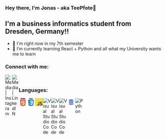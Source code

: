 ### Hey there, I'm Jonas - aka TeePfote👋

## I'm a business informatics student from Dresden, Germany!!

- 🔭 I'm right now in my 7th semester
- 🌱 I’m currently learning React + Python and all what my University wants me to learn

### Connect with me:

[<img align="left" alt="Media | Instagram" width="22px" src="https://cdn.jsdelivr.net/npm/simple-icons@v3/icons/instagram.svg" />][instagram]
[<img align="left" alt="Media | LinkedIN" width="22px" src="https://cdn.jsdelivr.net/npm/simple-icons@3.13.0/icons/linkedin.svg" />][linkedin]

<br />

### Languages:

<img align="left" alt="HTML5" width="26px" src="https://raw.githubusercontent.com/github/explore/80688e429a7d4ef2fca1e82350fe8e3517d3494d/topics/html/html.png" />
<img align="left" alt="CSS3" width="26px" src="https://raw.githubusercontent.com/github/explore/80688e429a7d4ef2fca1e82350fe8e3517d3494d/topics/css/css.png" />
<img align="left" alt="JavaScript" width="26px" src="https://raw.githubusercontent.com/github/explore/80688e429a7d4ef2fca1e82350fe8e3517d3494d/topics/javascript/javascript.png" />
<img align="left" alt="Visual Studio Code" width="26px" src="https://cdn.jsdelivr.net/npm/programming-languages-logos/src/java/java.png" />
<img align="left" alt="Visual Studio Code" width="26px" src="https://cdn.jsdelivr.net/npm/programming-languages-logos/src/c/c.png" />
<img align="left" alt="Visual Studio Code" width="26px" src="https://cdn.jsdelivr.net/npm/programming-languages-logos/src/csharp/csharp.png" />
<img align="left" alt="SQL" width="26px" src="https://raw.githubusercontent.com/github/explore/80688e429a7d4ef2fca1e82350fe8e3517d3494d/topics/sql/sql.png" />
<img align="left" alt="Python" width="26px" src="https://cdn.jsdelivr.net/npm/programming-languages-logos/src/python/python.png" />



<br />
<br />


[instagram]: https://instagram.com/jonas.hmp
[linkedin]: https://www.linkedin.com/in/jonas-hempel-a18171235/
